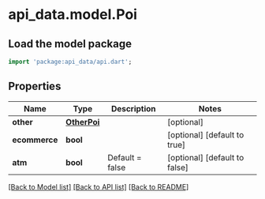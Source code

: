 # api_data.model.Poi

## Load the model package
```dart
import 'package:api_data/api.dart';
```

## Properties
Name | Type | Description | Notes
------------ | ------------- | ------------- | -------------
**other** | [**OtherPoi**](OtherPoi.md) |  | [optional] 
**ecommerce** | **bool** |  | [optional] [default to true]
**atm** | **bool** | Default = false | [optional] [default to false]

[[Back to Model list]](../README.md#documentation-for-models) [[Back to API list]](../README.md#documentation-for-api-endpoints) [[Back to README]](../README.md)


